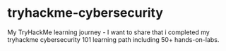 # tryhackme-cybersecurity
My TryHackMe learning journey - I want to share that i completed my tryhackme cybersecurity 101 learning path including 50+ hands-on-labs.
